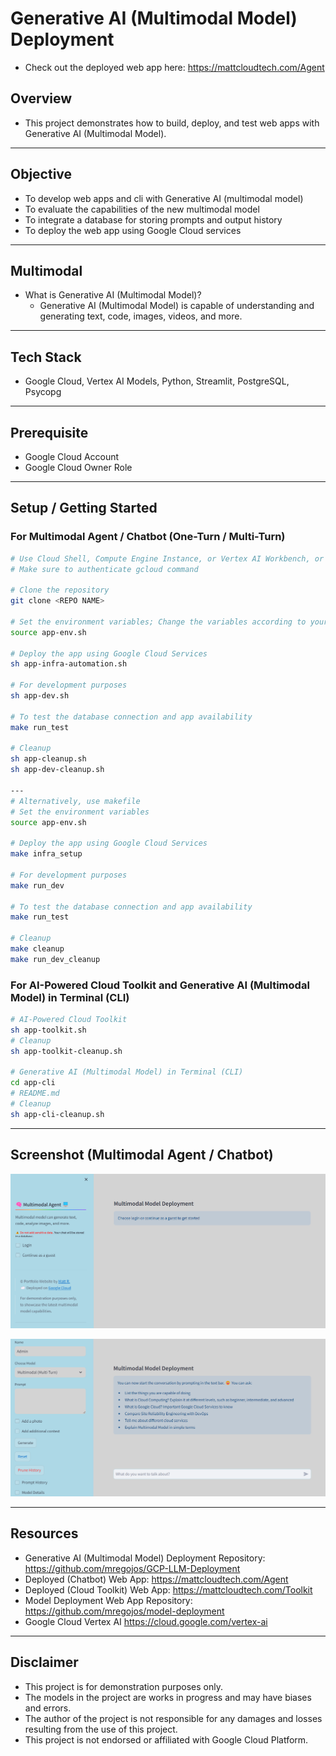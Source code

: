 # Generative AI (Multimodal Model) Deployment
* Check out the deployed web app here: https://mattcloudtech.com/Agent

## Overview
* This project demonstrates how to build, deploy, and test web apps with Generative AI (Multimodal Model).

---
## Objective
* To develop web apps and cli with Generative AI (multimodal model)
* To evaluate the capabilities of the new multimodal model
* To integrate a database for storing prompts and output history
* To deploy the web app using Google Cloud services

---
## Multimodal
* What is Generative AI (Multimodal Model)?
    - Generative AI (Multimodal Model) is capable of understanding and generating text, code, images, videos, and more.

---
## Tech Stack
* Google Cloud, Vertex AI Models, Python, Streamlit, PostgreSQL, Psycopg

---
## Prerequisite
* Google Cloud Account
* Google Cloud Owner Role

---
## Setup / Getting Started

### For Multimodal Agent / Chatbot (One-Turn / Multi-Turn)
```sh
# Use Cloud Shell, Compute Engine Instance, or Vertex AI Workbench, or Local IDE
# Make sure to authenticate gcloud command

# Clone the repository
git clone <REPO NAME>

# Set the environment variables; Change the variables according to your needs
source app-env.sh

# Deploy the app using Google Cloud Services
sh app-infra-automation.sh

# For development purposes
sh app-dev.sh

# To test the database connection and app availability
make run_test

# Cleanup
sh app-cleanup.sh
sh app-dev-cleanup.sh

---
# Alternatively, use makefile
# Set the environment variables
source app-env.sh

# Deploy the app using Google Cloud Services
make infra_setup

# For development purposes
make run_dev

# To test the database connection and app availability
make run_test

# Cleanup
make cleanup
make run_dev_cleanup

```

### For AI-Powered Cloud Toolkit and Generative AI (Multimodal Model) in Terminal (CLI)
```sh
# AI-Powered Cloud Toolkit 
sh app-toolkit.sh 
# Cleanup
sh app-toolkit-cleanup.sh

# Generative AI (Multimodal Model) in Terminal (CLI)
cd app-cli
# README.md
# Cleanup
sh app-cli-cleanup.sh
```

---
## Screenshot (Multimodal Agent / Chatbot)

![Screenshot](images/Screenshot-ii.png)

<img src="images/Screenshot-iii.png" width="" height="">


---
## Resources
* Generative AI (Multimodal Model) Deployment Repository: https://github.com/mregojos/GCP-LLM-Deployment
* Deployed (Chatbot) Web App: https://mattcloudtech.com/Agent
* Deployed (Cloud Toolkit) Web App: https://mattcloudtech.com/Toolkit
* Model Deployment Web App Repository: https://github.com/mregojos/model-deployment
* Google Cloud Vertex AI https://cloud.google.com/vertex-ai 

---
## Disclaimer
* This project is for demonstration purposes only.
* The models in the project are works in progress and may have biases and errors.
* The author of the project is not responsible for any damages and losses resulting from the use of this project.
* This project is not endorsed or affiliated with Google Cloud Platform.